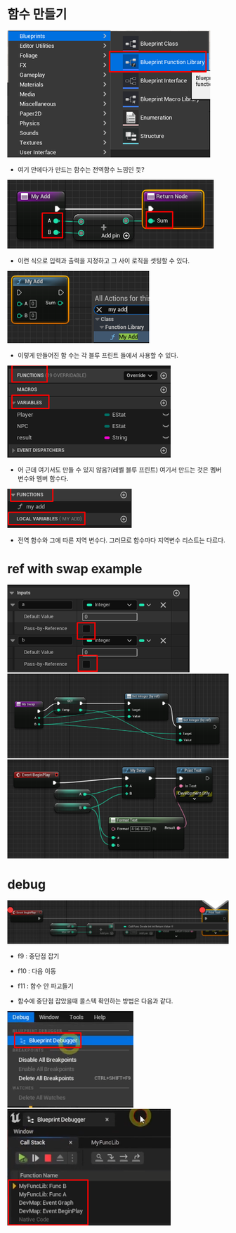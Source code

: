 
# 함수 만들기

![](../image/2022-11-10-18-21-13.png)

- 여기 안에다가 만드는 함수는 전역함수 느낌인 듯?

![](../image/2022-11-10-18-39-18.png)

- 이런 식으로 입력과 출력을 지정하고 그 사이 로직을 셋팅할 수 있다.

![](../image/2022-11-10-18-41-18.png)

- 이렇게 만들어진 함 수는 각 블루 프린트 들에서 사용할 수 있다.

![](../image/2022-11-10-18-43-11.png)

- 어 근데 여기서도 만들 수 있지 않음?(레벨 블루 프린트) 여기서 만드는 것은 멤버 변수와 멤버 함수다.

![](../image/2022-11-10-18-44-37.png)

- 전역 함수와 그에 따른 지역 변수다. 그러므로 함수마다 지역변수 리스트는 다르다.

# ref with swap example

![](../image/2022-11-10-19-44-24.png)
![](../image/2022-11-10-19-50-34.png)
![](../image/2022-11-10-19-50-46.png)

# debug 

![](../image/2022-10-29-13-12-37.png)

- f9 : 중단점 잡기
- f10 : 다음 이동
- f11 : 함수 안 파고들기


- 함수에 중단점 잡았을때 콜스텍 확인하는 방법은 다음과 같다.

![](../image/2022-11-10-19-58-32.png)
![](../image/2022-11-10-19-58-58.png)